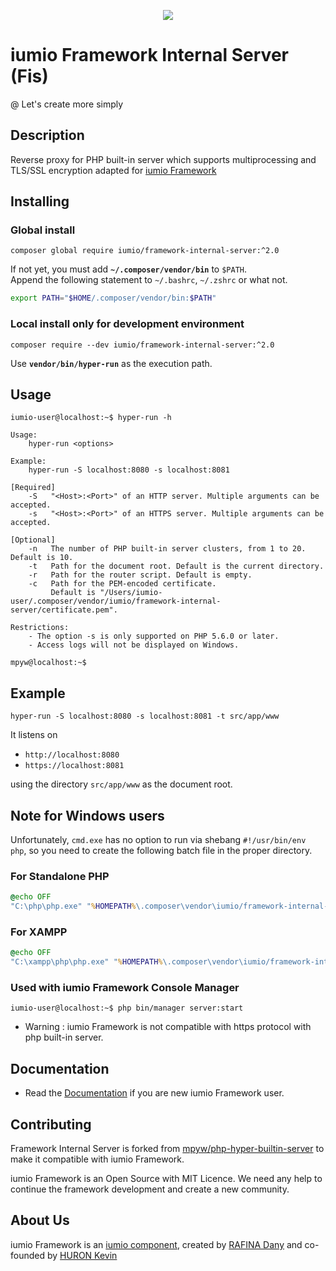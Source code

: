 <p align="center"><a href="https://framework.iumio.com" target="_blank">
    <img src="https://framework.iumio.com/images/iumio.logo.black.framework.png">
</a></p>

iumio Framework Internal Server (Fis)
======================================

@ Let's create more simply

Description
------------

Reverse proxy for PHP built-in server which supports multiprocessing and TLS/SSL encryption adapted for [iumio Framework][1]

## Installing

### Global install

```
composer global require iumio/framework-internal-server:^2.0
```

If not yet, you must add **`~/.composer/vendor/bin`** to `$PATH`.  
Append the following statement to `~/.bashrc`, `~/.zshrc` or what not.

```bash
export PATH="$HOME/.composer/vendor/bin:$PATH"
```

### Local install only for development environment

```
composer require --dev iumio/framework-internal-server:^2.0
```

Use **`vendor/bin/hyper-run`** as the execution path.

## Usage

```ShellSession
iumio-user@localhost:~$ hyper-run -h

Usage:
    hyper-run <options>

Example:
    hyper-run -S localhost:8080 -s localhost:8081

[Required]
    -S   "<Host>:<Port>" of an HTTP server. Multiple arguments can be accepted.
    -s   "<Host>:<Port>" of an HTTPS server. Multiple arguments can be accepted.

[Optional]
    -n   The number of PHP built-in server clusters, from 1 to 20. Default is 10.
    -t   Path for the document root. Default is the current directory.
    -r   Path for the router script. Default is empty.
    -c   Path for the PEM-encoded certificate.
         Default is "/Users/iumio-user/.composer/vendor/iumio/framework-internal-server/certificate.pem".

Restrictions:
    - The option -s is only supported on PHP 5.6.0 or later.
    - Access logs will not be displayed on Windows.

mpyw@localhost:~$
```

## Example

```
hyper-run -S localhost:8080 -s localhost:8081 -t src/app/www
```

It listens on

- `http://localhost:8080`
- `https://localhost:8081`

using the directory `src/app/www` as the document root.

## Note for Windows users

Unfortunately, `cmd.exe` has no option to run via shebang `#!/usr/bin/env php`, so you need to create the following batch file in the proper directory.

### For Standalone PHP

```bat
@echo OFF
"C:\php\php.exe" "%HOMEPATH%\.composer\vendor\iumio/framework-internal-server\hyper-run" %*
```

### For XAMPP

```bat
@echo OFF
"C:\xampp\php\php.exe" "%HOMEPATH%\.composer\vendor\iumio/framework-internal-server\hyper-run" %*
```

### Used with iumio Framework Console Manager

```
iumio-user@localhost:~$ php bin/manager server:start
```

* Warning : iumio Framework is not compatible with https protocol with php built-in server.

Documentation
-------------

* Read the [Documentation][4] if you are new iumio Framework user.


Contributing
------------

Framework Internal Server is forked from [mpyw/php-hyper-builtin-server][8] to make it compatible with iumio Framework.

iumio Framework is an Open Source with MIT Licence.
We need any help to continue the framework development and create a new community.


About Us
--------

iumio Framework is an [iumio component][5], created by [RAFINA Dany][6] and co-founded by [HURON Kevin][7]

[1]: https://framework.iumio.com
[2]: https://framework.iumio.com/installation/manual
[3]: https://framework.iumio.com/download/SE#fh5co-features
[4]: https://framework.iumio.com/doc
[5]: https://iumio.com
[6]: https://www.linkedin.com/in/dany-rafina-672041b3/
[7]: http://kevinhuron.fr/
[8]: https://github.com/mpyw/php-hyper-builtin-server
